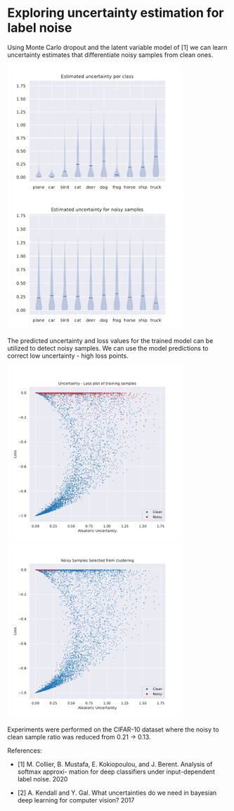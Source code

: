 # Exploring uncertainty estimation for label noise
Using Monte Carlo dropout and the latent variable model of [1] we can learn uncertainty estimates that differentiate noisy samples from clean ones.

<img src="./results/figs/uncertainty_per_class.png" width="400" /> <img src="./results/figs/noisy_sample_uncertainty.png" width="400" />

The predicted uncertainty and loss values for the trained model can be utilized to detect noisy samples. We can use the model predictions to correct low uncertainty - high loss points.

<img src="./results/figs/uncertainty_loss.png" width="400" /> <img src="./results/figs/clustering_noisy.png" width="400" />

Experiments were performed on the CIFAR-10 dataset where the noisy to clean sample ratio was reduced from 0.21 -> 0.13.

References: 
- [1] M. Collier, B. Mustafa, E. Kokiopoulou, and J. Berent. Analysis of softmax approxi-
mation for deep classifiers under input-dependent label noise. 2020

- [2] A. Kendall and Y. Gal. What uncertainties do we need in bayesian deep learning for
computer vision? 2017
